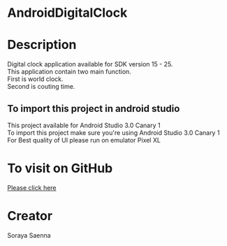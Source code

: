 # AndroidDigitalClock
# Description
Digital clock application available for SDK version 15 - 25. <br />
This application contain two main function.<br />
First is world clock.<br />
Second is couting time.<br />
## To import this project in android studio
This project available for Android Studio 3.0 Canary 1 <br />
To import this project make sure you're using Android Studio 3.0 Canary 1 <br />
For Best quality of UI please run on emulator Pixel XL

# To visit on GitHub
[Please click here](https://github.com/Bubblebitoey/AndroidDigitalClock/)

# Creator
Soraya Saenna
